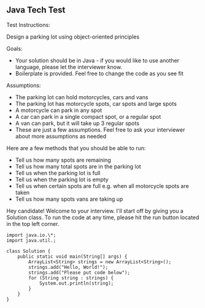 ## Java Tech Test

Test Instructions:

Design a parking lot using object-oriented principles

Goals:

- Your solution should be in Java - if you would like to use another language, please let the interviewer know.
- Boilerplate is provided. Feel free to change the code as you see fit

Assumptions:

- The parking lot can hold motorcycles, cars and vans
- The parking lot has motorcycle spots, car spots and large spots
- A motorcycle can park in any spot
- A car can park in a single compact spot, or a regular spot
- A van can park, but it will take up 3 regular spots
- These are just a few assumptions. Feel free to ask your interviewer about more assumptions as needed

Here are a few methods that you should be able to run:

- Tell us how many spots are remaining
- Tell us how many total spots are in the parking lot
- Tell us when the parking lot is full
- Tell us when the parking lot is empty
- Tell us when certain spots are full e.g. when all motorcycle spots are taken
- Tell us how many spots vans are taking up

Hey candidate! Welcome to your interview. I'll start off by giving you a Solution class. To run the code at any time, please hit the run button located in the top left corner.

```
import java.io.\*;
import java.util.;

class Solution {
    public static void main(String[] args) {
        ArrayList<String> strings = new ArrayList<String>();
        strings.add("Hello, World!");
        strings.add("Please put code below");
        for (String string : strings) {
            System.out.println(string);
        }
    }
}
```
